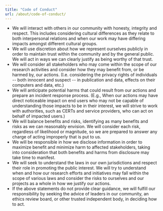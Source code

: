 ```yaml
---
title: "Code of Conduct"
url: /about/code-of-conduct/
---
```


* We will interact with others in our community with honesty, integrity and respect. This includes considering cultural differences as they relate to both interpersonal relations and when our work may have differing impacts amongst different cultural groups.
* We will use discretion about how we represent ourselves publicly in order to maintain trust within the community and by the general public. We will act in ways we can clearly justify as being worthy of that trust.
* We will consider all stakeholders who may come within the scope of our research activities and consider how they may benefit from, or be harmed by, our actions. (I.e. considering the privacy rights of individuals -- both innocent and suspect -- in publication and data, effects on their computers and data, etc.)
* We will anticipate potential harms that could result from our actions and prepare an incident response process. (E.g., When our actions may have direct noticeable impact on end users who may not be capable of understanding those impacts to be in their interest, we will strive to work with authorities, such as CERTs and service providers, who can act on behalf of impacted users.)
* We will balance benefits and risks, identifying as many benefits and risks as we can reasonably envision. We will consider each risk, regardless of likelihood or magnitude, so we are prepared to answer any charge of acting improperly that is put to us.
* We will be responsible in how we disclose information in order to maximize benefit and minimize harm to affected stakeholders, taking into consideration that both benefits and harms from disclosure may take time to manifest.
* We will seek to understand the laws in our own jurisdictions and respect their role in promoting the public interest. We will try to understand when and how our research efforts and initiatives may fall within the scope of various laws and consider the risks to ourselves and our projects as a whole in how we justify our actions.
* If the above statements do not provide clear guidance, we will fulfill our responsibility by seeking the advice of leaders in our community, an ethics review board, or other trusted independent body, in deciding how to act.